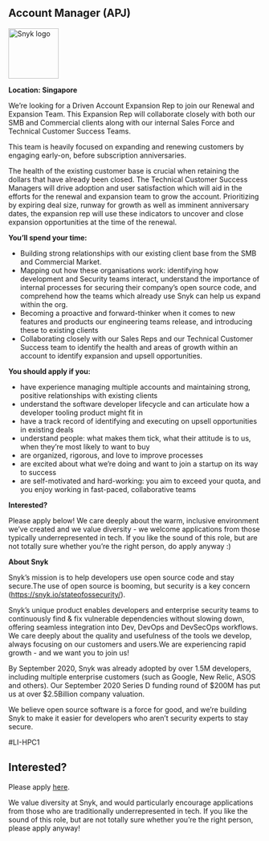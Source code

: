 Account Manager (APJ)
---

<img src="https://res.cloudinary.com/snyk/image/upload/v1537345894/press-kit/brand/logo-black.png" width="100" alt="Snyk logo" />

<p><strong>Location: Singapore</strong></p>
<p><span style="font-weight: 400;">We’re looking for a Driven Account Expansion Rep to join our Renewal and Expansion Team. This Expansion Rep will collaborate closely with both our SMB and Commercial clients along with our internal Sales Force and Technical Customer Success Teams.&nbsp;</span></p>
<p><span style="font-weight: 400;">This team is heavily focused on expanding and renewing customers by engaging early-on, before subscription anniversaries.</span></p>
<p><span style="font-weight: 400;">The health of the existing customer base is crucial when retaining the dollars that have already been closed. The Technical Customer Success Managers will drive adoption and user satisfaction which will aid in the efforts for the renewal and expansion team to grow the account. Prioritizing by expiring deal size, runway for growth as well as imminent anniversary dates, the expansion rep will use these indicators to uncover and close expansion opportunities at the time of the renewal.</span></p>
<p><strong>You’ll spend your time:</strong></p>
<ul>
<li style="font-weight: 400;"><span style="font-weight: 400;">Building strong relationships with our existing client base from the SMB and Commercial Market.</span></li>
<li style="font-weight: 400;"><span style="font-weight: 400;">Mapping out how these organisations work: identifying how development and Security teams interact, understand the importance of internal processes for securing their company’s open source code, and comprehend how the teams which already use Snyk can help us expand within the org.</span></li>
<li style="font-weight: 400;"><span style="font-weight: 400;">Becoming a proactive and forward-thinker when it comes to new features and products our engineering teams release, and introducing these to existing clients</span></li>
<li style="font-weight: 400;"><span style="font-weight: 400;">Collaborating closely with our Sales Reps and our Technical Customer Success team to identify the health and areas of growth within an account to identify expansion and upsell opportunities.</span></li>
</ul>
<p><strong>You should apply if you:</strong></p>
<ul>
<li style="font-weight: 400;"><span style="font-weight: 400;">have experience managing multiple accounts and maintaining strong, positive relationships with existing clients</span></li>
<li style="font-weight: 400;"><span style="font-weight: 400;">understand the software developer lifecycle and can articulate how a developer tooling product might fit in</span></li>
<li style="font-weight: 400;"><span style="font-weight: 400;">have a track record of identifying and executing on upsell opportunities in existing deals</span></li>
<li style="font-weight: 400;"><span style="font-weight: 400;">understand people: what makes them tick, what their attitude is to us, when they’re most likely to want to buy</span></li>
<li style="font-weight: 400;"><span style="font-weight: 400;">are organized, rigorous, and love to improve processes</span></li>
<li style="font-weight: 400;"><span style="font-weight: 400;">are excited about what we’re doing and want to join a startup on its way to success</span></li>
<li style="font-weight: 400;"><span style="font-weight: 400;">are self-motivated and hard-working: you aim to exceed your quota, and you enjoy working in fast-paced, collaborative teams</span></li>
</ul>
<p><strong>Interested?</strong></p>
<p><span style="font-weight: 400;">Please apply below! We care deeply about the warm, inclusive environment we’ve created and we value diversity - we welcome applications from those typically underrepresented in tech. If you like the sound of this role, but are not totally sure whether you’re the right person, do apply anyway :)</span></p>
<p class="p1"><span class="s1"><strong>About Snyk</strong></span></p>
<p class="p1">Snyk’s mission is to help developers use open source code and stay secure.The use of open source is booming, but security is a key concern (<a class="c-link" href="https://snyk.io/stateofossecurity/" target="_blank" data-stringify-link="https://snyk.io/stateofossecurity/" data-sk="tooltip_parent">https://snyk.io/stateofossecurity/</a>).</p>
<p class="p1">Snyk’s unique product enables developers and enterprise security teams to continuously find &amp; fix vulnerable dependencies without slowing down, offering seamless integration into Dev, DevOps and DevSecOps workflows. We care deeply about the quality and usefulness of the tools we develop, always focusing on our customers and users.We are experiencing rapid growth - and we want you to join us!</p>
<p class="p1">By September 2020, Snyk was already adopted by over 1.5M developers, including multiple enterprise customers (such as Google, New Relic, ASOS and others). Our September 2020 Series D funding round of $200M has put us at over $2.5Billion company valuation.</p>
<p class="p1">We believe open source software is a force for good, and we’re building Snyk to make it easier for developers who aren’t security experts to stay secure.</p>
<p>#LI-HPC1</p>

Interested?
---

Please apply [here](https://boards.greenhouse.io/snyk/jobs/4197222002#app).

We value diversity at Snyk, and would particularly encourage applications from those who are traditionally underrepresented in tech.
If you like the sound of this role, but are not totally sure whether you’re the right person, please apply anyway!
